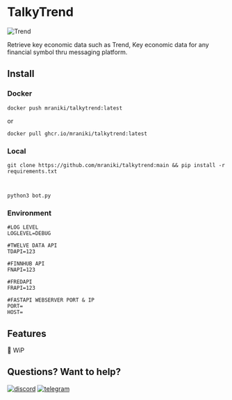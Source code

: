 # TalkyTrend 
![Trend](https://user-images.githubusercontent.com/8766259/226854338-e900f69e-d884-4a9a-90b1-b3dde7711b31.png)


Retrieve key economic data such as Trend, Key economic data for any financial symbol thru messaging platform.

## Install

### Docker
	docker push mraniki/talkytrend:latest

or 
	
	docker pull ghcr.io/mraniki/talkytrend:latest

### Local
	git clone https://github.com/mraniki/talkytrend:main && pip install -r requirements.txt



	python3 bot.py

### Environment

	#LOG LEVEL
	LOGLEVEL=DEBUG
	
	#TWELVE DATA API
	TDAPI=123
	
	#FINNHUB API
	FNAPI=123
	
	#FREDAPI
	FRAPI=123

	#FASTAPI WEBSERVER PORT & IP
	PORT=
	HOST=

## Features
🚧 WiP

## Questions? Want to help? 

[![discord](https://badgen.net/badge/icon/discord/purple?icon=discord&label)](https://discord.gg/vegJQGrRRa)
[![telegram](https://badgen.net/badge/icon/telegram?icon=telegram&label)](https://t.me/TTTalkyTraderChat/1)

